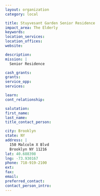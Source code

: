 ```yaml
---
layout: organization
category: local

title: Stuyvesant Garden Senior Residence
impact_area: The Elderly
keywords: 
location_services: 
location_offices: 
website:  

description: 
mission: |
  Senior Residence

cash_grants: 
grants: 
service_opp: 
services: 

learn: 
cont_relationship: 

salutation: 
first_name: 
last_name: 
title_contact_person: 

city: Brooklyn
state: NY
address: |
  150 Malcolm X Blvd     
  Brooklyn NY 11216
lat: 40.688398
lng: -73.930167
phone: 718-919-2100
ext: 
fax: 
email: 
preferred_contact: 
contact_person_intro: 
---
```

